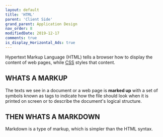 ```yaml
---
layout: default
title: 'HTML'
parent: 'Client Side'
grand_parent: Application Design
nav_order: 8
modifiedDate: 2019-12-17
comments: true
is_display_Horizontal_Ads: true
---
```


Hypertext Markup Language (HTML) tells a browser how to display the content of web pages, while [CSS](css.md) styles that content.

## WHATS A MARKUP
The texts we see in a document or a web page is **marked up** with a set of symbols known as tags to indicate how the file should look when it is printed on screen or to describe the document's logical structure.

## THEN WHATS A MARKDOWN
Markdown is a type of markup, which is simpler than the HTML syntax. 

    